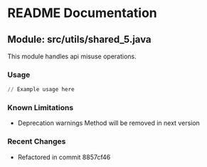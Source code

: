 # README Documentation

## Module: src/utils/shared_5.java

This module handles api misuse operations.

### Usage

```python
// Example usage here
```

### Known Limitations

- Deprecation warnings Method will be removed in next version

### Recent Changes

- Refactored in commit 8857cf46
